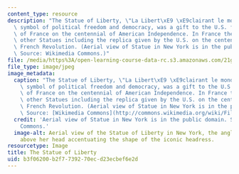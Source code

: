 ```yaml
---
content_type: resource
description: "The Statue of Liberty, \"La Libert\xE9 \xE9clairant le monde,\" a universal\
  \ symbol of political freedom and democracy, was a gift to the U.S. from the people\
  \ of France on the centennial of American Independence. In France there are two\
  \ other Statues including the replica given by the U.S. on the centennial of the\
  \ French Revolution. (Aerial view of Statue in New York is in the public domain.\
  \ Source: Wikimedia Commons.)"
file: /media/https%3A/open-learning-course-data-rc.s3.amazonaws.com/21g-346-topics-in-modern-french-literature-and-culture-north-america-through-french-eyes-spring-2014/b3f06200b2f7739270ecd23ecbef6e2d_21g-346s14.jpg
file_type: image/jpeg
image_metadata:
  caption: "The Statue of Liberty, \"La Libert\xE9 \xE9clairant le monde,\" a universal\
    \ symbol of political freedom and democracy, was a gift to the U.S. from the people\
    \ of France on the centennial of American Independence. In France there are two\
    \ other Statues including the replica given by the U.S. on the centennial of the\
    \ French Revolution. (Aerial view of Statue in New York is in the public domain.\
    \ Source: [Wikimedia Commons](http://commons.wikimedia.org/wiki/File:Statue_of_Liberty,_1920.JPG).)"
  credit: 'Aerial view of Statue in New York is in the public domain. Source: Wikimedia
    Commons.'
  image-alt: Aerial view of the Statue of Liberty in New York, the angle from the
    above her head accentuating the shape of the iconic headress.
resourcetype: Image
title: The Statue of Liberty
uid: b3f06200-b2f7-7392-70ec-d23ecbef6e2d
---
```

